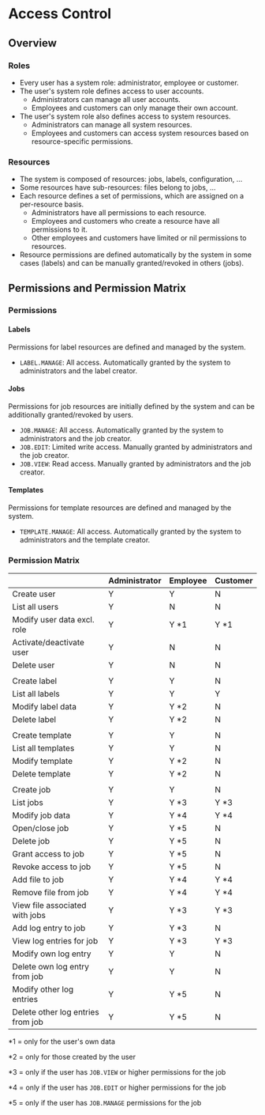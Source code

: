 # Access Control

## Overview

### Roles

* Every user has a system role: administrator, employee or customer.
* The user's system role defines access to user accounts.
	* Administrators can manage all user accounts.
	* Employees and customers can only manage their own account.
* The user's system role also defines access to system resources.
	* Administrators can manage all system resources.
	* Employees and customers can access system resources based on resource-specific permissions.

### Resources

* The system is composed of resources: jobs, labels, configuration, ...
* Some resources have sub-resources: files belong to jobs, ...
* Each resource defines a set of permissions, which are assigned on a per-resource basis.
	* Administrators have all permissions to each resource.
	* Employees and customers who create a resource have all permissions to it.
	* Other employees and customers have limited or nil permissions to resources.
* Resource permissions are defined automatically by the system in some cases (labels) and can be manually granted/revoked in others (jobs).

## Permissions and Permission Matrix

### Permissions

#### Labels

Permissions for label resources are defined and managed by the system.

* `LABEL.MANAGE`: All access. Automatically granted by the system to administrators and the label creator.

#### Jobs

Permissions for job resources are initially defined by the system and can be additionally granted/revoked by users.

* `JOB.MANAGE`: All access. Automatically granted by the system to administrators and the job creator.
* `JOB.EDIT`: Limited write access. Manually granted by administrators and the job creator.
* `JOB.VIEW`: Read access. Manually granted by administrators and the job creator.

#### Templates

Permissions for template resources are defined and managed by the system.

* `TEMPLATE.MANAGE`: All access. Automatically granted by the system to administrators and the template creator.

### Permission Matrix

|                              		| Administrator | Employee | Customer |
|-----------------------------------|---------------|----------|----------|
| Create user                  		|       Y       |    Y     |    N     |
| List all users               		|       Y       |    N     |    N     |
| Modify user data excl. role  		|       Y       |    Y *1  |    Y *1  |
| Activate/deactivate user     		|       Y       |    N     |    N     |
| Delete user                  		|       Y       |    N     |    N     |
|                              		|               |          |          |
| Create label                 		|       Y       |    Y     |    N     |
| List all labels              		|       Y       |    Y     |    Y     |
| Modify label data            		|       Y       |    Y *2  |    N     |
| Delete label                 		|       Y       |    Y *2  |    N     |
|                              		|               |          |          |
| Create template              		|       Y       |    Y     |    N     |
| List all templates           		|       Y       |    Y     |    N     |
| Modify template              		|       Y       |    Y *2  |    N     |
| Delete template              		|       Y       |    Y *2  |    N     |
|                              		|               |          |          |
| Create job                   		|       Y       |    Y     |    N     |
| List jobs                    		|       Y       |    Y *3  |    Y *3  |
| Modify job data              		|       Y       |    Y *4  |    Y *4  |
| Open/close job               		|       Y       |    Y *5  |    N     |
| Delete job                   		|       Y       |    Y *5  |    N     |
| Grant access to job          		|       Y       |    Y *5  |    N     |
| Revoke access to job         		|       Y       |    Y *5  |    N     |
| Add file to job              		|       Y       |    Y *4  |    Y *4  |
| Remove file from job         		|       Y       |    Y *4  |    Y *4  |
| View file associated with jobs 	|       Y       |    Y *3  |    Y *3  |
| Add log entry to job          	|       Y       |    Y *3  |    N     |
| View log entries for job      	|       Y       |    Y *3  |    Y *3  |
| Modify own log entry          	|       Y       |    Y     |    N     |
| Delete own log entry from job 	|       Y       |    Y     |    N     |
| Modify other log entries          |       Y       |    Y *5  |    N     |
| Delete other log entries from job |       Y       |    Y *5  |    N     |

*1 = only for the user's own data

*2 = only for those created by the user

*3 = only if the user has `JOB.VIEW` or higher permissions for the job

*4 = only if the user has `JOB.EDIT` or higher permissions for the job

*5 = only if the user has `JOB.MANAGE` permissions for the job
